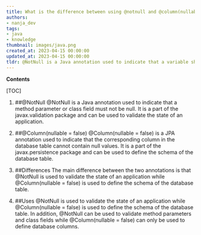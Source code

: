 ```yaml
---
title: What is the difference between using @notnull and @column(nullable = false) when working with jpa and hibernate?
authors:
- nanja_dev
tags:
- java
- knowledge
thumbnail: images/java.png
created_at: 2023-04-15 00:00:00
updated_at: 2023-04-15 00:00:00
tldr: @NotNull is a Java annotation used to indicate that a variable should not be null, while @Column(nullable = false) is used to indicate that a column in a database table should not be null.
---
```


**Contents**

[TOC]

1. ##@NotNull
@NotNull is a Java annotation used to indicate that a method parameter or class field must not be null. It is a part of the javax.validation package and can be used to validate the state of an application.

2. ##@Column(nullable = false)
@Column(nullable = false) is a JPA annotation used to indicate that the corresponding column in the database table cannot contain null values. It is a part of the javax.persistence package and can be used to define the schema of the database table.

3. ##Differences
The main difference between the two annotations is that @NotNull is used to validate the state of an application while @Column(nullable = false) is used to define the schema of the database table.

4. ##Uses
@NotNull is used to validate the state of an application while @Column(nullable = false) is used to define the schema of the database table. In addition, @NotNull can be used to validate method parameters and class fields while @Column(nullable = false) can only be used to define database columns.

